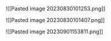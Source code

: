 ![[Pasted image 20230830101253.png]]

![[Pasted image 20230830101407.png]]

![[Pasted image 20230901153811.png]]


